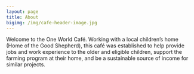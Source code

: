 ```yaml
---
layout: page
title: About
bigimg: /img/cafe-header-image.jpg
---
```


Welcome to the One World Café.  Working with a local children’s home (Home of the Good Shepherd), this café was established to help provide jobs and work experience to the older and eligible children, support the farming program at their home, and be a sustainable source of income for similar projects.